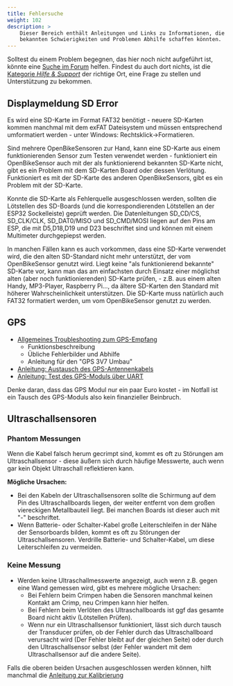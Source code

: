 ```yaml
---
title: Fehlersuche
weight: 102
description: >
    Dieser Bereich enthält Anleitungen und Links zu Informationen, die bei
    bekannten Schwierigkeiten und Problemen Abhilfe schaffen könnten.
---
```


Solltest du einem Problem begegnen, das hier noch nicht aufgeführt ist, könnte
eine [Suche im Forum](https://forum.openbikesensor.org/search) helfen. Findest
du auch dort nichts, ist die [Kategorie *Hilfe &
Support*](https://forum.openbikesensor.org/c/support/10) der richtige Ort, eine
Frage zu stellen und Unterstützung zu bekommen.

## Displaymeldung SD Error
Es wird eine SD-Karte im Format FAT32 benötigt - neuere SD-Karten kommen manchmal mit dem exFAT Dateisystem und müssen entsprechend umformatiert werden - unter Windows: Rechtsklick->Formatieren.

Sind mehrere OpenBikeSensoren zur Hand, kann eine SD-Karte aus einem funktionierenden Sensor zum Testen verwendet werden - funktioniert ein OpenBikeSensor auch mit der als funktionierend bekannten SD-Karte nicht, gibt es ein Problem mit dem SD-Karten Board oder dessen Verlötung.
Funktioniert es mit der SD-Karte des anderen OpenBikeSensors, gibt es ein Problem mit der SD-Karte.

Konnte die SD-Karte als Fehlerquelle ausgeschlossen werden, sollten die Lötstellen des SD-Boards (und die korrespondierenden Lötstellen an der ESP32 Sockelleiste) geprüft werden.
Die Datenleitungen SD_CD/CS, SD_CLK/CLK, SD_DAT0/MISO und SD_CMD/MOSI liegen auf den Pins am ESP, die mit D5,D18,D19 und D23 beschriftet sind und können mit einem Multimeter durchgepiepst werden. 

In manchen Fällen kann es auch vorkommen, dass eine SD-Karte verwendet wird, die den alten SD-Standard nicht mehr unterstützt, der vom OpenBikeSensor genutzt wird.
Liegt keine "als funktionierend bekannte" SD-Karte vor, kann man das am einfachsten durch Einsatz einer möglichst alten (aber noch funktionierenden) SD-Karte prüfen, - z.B. aus einem alten Handy, MP3-Player, Raspberry Pi&hellip;, da ältere SD-Karten den Standard mit höherer Wahrscheinlichkeit unterstützen.
Die SD-Karte muss natürlich auch FAT32 formatiert werden, um vom OpenBikeSensor genutzt zu werden.


## GPS

* [Allgemeines Troubleshooting zum GPS-Empfang](https://forum.openbikesensor.org/t/wiki-gps-troubleshooting-fehlersuche/170)
  - Funktionsbeschreibung
  - Übliche Fehlerbilder und Abhilfe
  - Anleitung für den "GPS 3V7 Umbau"
* [Anleitung: Austausch des GPS-Antennenkabels](https://forum.openbikesensor.org/t/wiki-austausch-des-koaxkabels-an-der-gps-antenne/281)
* [Anleitung: Test des GPS-Moduls über UART](https://forum.openbikesensor.org/t/wiki-gps-module-mittels-eines-uart-testen/327)

Denke daran, dass das GPS Modul nur ein paar Euro kostet - im Notfall ist ein Tausch des GPS-Moduls also kein finanzieller Beinbruch.

## Ultraschallsensoren
### Phantom Messungen
Wenn die Kabel falsch herum gecrimpt sind, kommt es oft zu Störungen am Ultraschallsensor - diese äußern sich durch häufige Messwerte, auch wenn gar kein Objekt Ultraschall reflektieren kann.

**Mögliche Ursachen:**
- Bei den Kabeln der Ultraschallsensoren sollte die Schirmung auf dem Pin des Ultraschallboards liegen, der weiter entfernt von dem großen viereckigen Metallbauteil liegt. Bei manchen Boards ist dieser auch mit "-" beschriftet.
- Wenn Batterie- oder Schalter-Kabel große Leiterschleifen in der Nähe der Sensorboards bilden, kommt es oft zu Störungen der Ultraschallsensoren. Verdrille Batterie- und Schalter-Kabel, um diese Leiterschleifen zu vermeiden.

### Keine Messung
- Werden keine Ultraschallmesswerte angezeigt, auch wenn z.B. gegen eine Wand gemessen wird, gibt es mehrere mögliche Ursachen:
  - Bei Fehlern beim Crimpen haben die Sensoren manchmal keinen Kontakt am Crimp, neu Crimpen kann hier helfen.
  - Bei Fehlern beim Verlöten des Ultraschallboards ist ggf das gesamte Board nicht aktiv (Lötstellen Prüfen).
  - Wenn nur ein Ultraschallsensor funktioniert, lässt sich durch tausch der Transducer prüfen, ob der Fehler durch das Ultraschallboard verursacht wird (Der Fehler bleibt auf der gleichen Seite) oder durch den Ultraschallsensor selbst (der Fehler wandert mit dem Ultraschallsensor auf die andere Seite).

Falls die oberen beiden Ursachen ausgeschlossen werden können, hilft manchmal die [Anleitung zur Kalibrierung](https://forum.openbikesensor.org/t/probleme-mit-dem-ultraschallsensor-nach-kuerzen-des-kabels/651/7)
